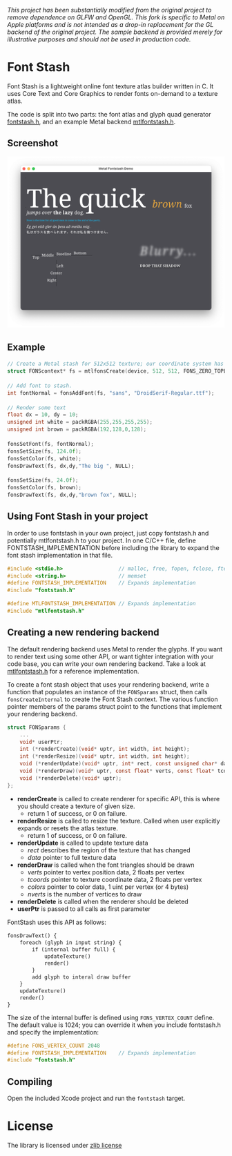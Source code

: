 *This project has been substantially modified from the original project
to remove dependence on GLFW and OpenGL. This fork is specific to Metal
on Apple platforms and is not intended as a drop-in replacement for the
GL backend of the original project. The sample backend is provided merely
for illustrative purposes and should not be used in production code.*

Font Stash
==========

Font Stash is a lightweight online font texture atlas builder written in C. It uses Core Text and Core Graphics to render fonts on-demand to a texture atlas.

The code is split into two parts: the font atlas and glyph quad generator [fontstash.h](/src/fontstash.h), and an example Metal backend [mtlfontstash.h](/src/mtlfontstash.h).

## Screenshot

![screenshot of some text rendered with the sample program](/screenshots/screen-01.png?raw=true)

## Example
``` C
// Create a Metal stash for 512x512 texture; our coordinate system has a top-left origin.
struct FONScontext* fs = mtlfonsCreate(device, 512, 512, FONS_ZERO_TOPLEFT);

// Add font to stash.
int fontNormal = fonsAddFont(fs, "sans", "DroidSerif-Regular.ttf");

// Render some text
float dx = 10, dy = 10;
unsigned int white = packRGBA(255,255,255,255);
unsigned int brown = packRGBA(192,128,0,128);

fonsSetFont(fs, fontNormal);
fonsSetSize(fs, 124.0f);
fonsSetColor(fs, white);
fonsDrawText(fs, dx,dy,"The big ", NULL);

fonsSetSize(fs, 24.0f);
fonsSetColor(fs, brown);
fonsDrawText(fs, dx,dy,"brown fox", NULL);
```

## Using Font Stash in your project

In order to use fontstash in your own project, just copy fontstash.h and potentially mtlfontstash.h to your project.
In one C/C++ file, define FONTSTASH_IMPLEMENTATION before including the library to expand the font stash implementation in that file.

``` C
#include <stdio.h>					// malloc, free, fopen, fclose, ftell, fseek, fread
#include <string.h>					// memset
#define FONTSTASH_IMPLEMENTATION	// Expands implementation
#include "fontstash.h"
```

``` C
#define MTLFONTSTASH_IMPLEMENTATION	// Expands implementation
#include "mtlfontstash.h"
```

## Creating a new rendering backend

The default rendering backend uses Metal to render the glyphs. If you want to render text using some other API, or want tighter integration with your code base, you can write your own rendering backend. Take a look at [mtlfontstash.h](/src/mtlfontstash.h) for a reference implementation.

To create a font stash object that uses your rendering backend, write a function that populates an instance of the `FONSparams` struct, then calls `fonsCreateInternal` to create the Font Stash context. The various function pointer members of the params struct point to the functions that implement your rendering backend.

```C
struct FONSparams {
	...
	void* userPtr;
	int (*renderCreate)(void* uptr, int width, int height);
	int (*renderResize)(void* uptr, int width, int height);
	void (*renderUpdate)(void* uptr, int* rect, const unsigned char* data);
	void (*renderDraw)(void* uptr, const float* verts, const float* tcoords, const unsigned int* colors, int nverts);
	void (*renderDelete)(void* uptr);
};
```

- **renderCreate** is called to create renderer for specific API, this is where you should create a texture of given size.
	- return 1 of success, or 0 on failure.
- **renderResize** is called to resize the texture. Called when user explicitly expands or resets the atlas texture.
	- return 1 of success, or 0 on failure.
- **renderUpdate** is called to update texture data
	- _rect_ describes the region of the texture that has changed
	- _data_ pointer to full texture data
- **renderDraw** is called when the font triangles should be drawn
	- _verts_ pointer to vertex position data, 2 floats per vertex
	- _tcoords_ pointer to texture coordinate data, 2 floats per vertex
	- _colors_ pointer to color data, 1 uint per vertex (or 4 bytes)
	- _nverts_ is the number of vertices to draw
- **renderDelete** is called when the renderer should be deleted
- **userPtr** is passed to all calls as first parameter

FontStash uses this API as follows:

```
fonsDrawText() {
	foreach (glyph in input string) {
		if (internal buffer full) {
			updateTexture()
			render()
		}
		add glyph to interal draw buffer
	}
	updateTexture()
	render()
}
```

The size of the internal buffer is defined using `FONS_VERTEX_COUNT` define. The default value is 1024; you can override it when you include fontstash.h and specify the implementation:

``` C
#define FONS_VERTEX_COUNT 2048
#define FONTSTASH_IMPLEMENTATION	// Expands implementation
#include "fontstash.h"
```

## Compiling

Open the included Xcode project and run the `fontstash` target.

# License
The library is licensed under [zlib license](LICENSE.txt)
